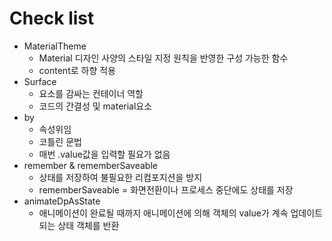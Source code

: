 # Check list
* MaterialTheme
  - Material 디자인 사양의 스타일 지정 원칙을 반영한 구성 가능한 함수
  - content로 하향 적용
* Surface
  - 요소를 감싸는 컨테이너 역할
  - 코드의 간결성 및 material요소
* by 
  - 속성위임
  - 코틀린 문법
  - 매번 .value값을 입력할 필요가 없음
* remember & rememberSaveable
  - 상태를 저장하여 불필요한 리컴포지션을 방지
  - rememberSaveable = 화면전환이나 프로세스 중단에도 상태를 저장
* animateDpAsState
  - 애니메이션이 완료될 때까지 애니메이션에 의해 객체의 value가 계속 업데이트되는 상태 객체를 반환
